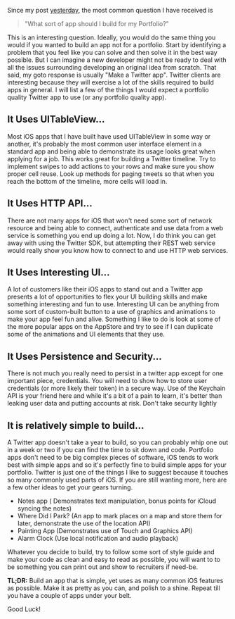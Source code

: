 <!--
Title: How to Start an iOS App Portfolio
Description: What sort of app should I build for my Portfolio?
Date: 2016/01/27
Template: post
Blog: true
-->

Since my post [yesterday][1],
the most common question I have received is 

> "What sort of app should I build for my Portfolio?"

This is an interesting question. Ideally, you
would do the same thing you would if you wanted to build an app not for
a portfolio. Start by identifying a problem that you feel like you can
solve and then solve it in the best way possible. But I can imagine a
new developer might not be ready to deal with all the issues surrounding
developing an original idea from scratch. That said, my goto response is
usually "Make a Twitter app". Twitter clients are interesting because
they will exercise a lot of the skills required to build apps in
general. I will list a few of the things I would expect a portfolio
quality Twitter app to use (or any portfolio quality app).

## It Uses UITableView...

Most iOS apps that I have built have used UITableView in some way or
another, it's probably the most common user interface element in a
standard app and being able to demonstrate its usage looks great when
applying for a job. This works great for building a Twitter timeline.
Try to implement swipes to add actions to your rows and make sure you
show proper cell reuse. Look up methods for paging tweets so that when
you reach the bottom of the timeline, more cells will load in.

## It Uses HTTP API...

There are not many apps for iOS that won't need some sort of network
resource and being able to connect, authenticate and use data from a web
service is something you end up doing a lot. Now, I do think you can get
away with using the Twitter SDK, but attempting their REST web service
would really show you know how to connect to and use HTTP web services.

## It Uses Interesting UI...

A lot of customers like their iOS apps to stand out and a Twitter app
presents a lot of opportunities to flex your UI building skills and make
something interesting and fun to use. Interesting UI can be anything
from some sort of custom-built button to a use of graphics and
animations to make your app feel fun and alive. Something I like to do
is look at some of the more popular apps on the AppStore and try to see
if I can duplicate some of the animations and UI elements that they use.

## It Uses Persistence and Security...

There is not much you really need to persist in a twitter app except for
one important piece, credentials. You will need to show how to store
user credentials (or more likely their token) in a secure way. Use of
the Keychain API is your friend here and while it's a bit of a pain to
learn, it's better than leaking user data and putting accounts at risk.
Don't take security lightly

## It is relatively simple to build...

A Twitter app doesn't take a year to build, so you can probably whip one
out in a week or two if you can find the time to sit down and code.
Portfolio apps don't need to be big complex pieces of software, iOS
tends to work best with simple apps and so it's perfectly fine to build
simple apps for your portfolio. Twitter is just one of the things I like
to suggest because it touches so many commonly used parts of iOS. If you
are still wanting more, here are a few other ideas to get your gears
turning.

-   Notes app ( Demonstrates text manipulation, bonus points for iCloud
    syncing the notes)
-   Where Did I Park? (An app to mark places on a map and store them for
    later, demonstrate the use of the location API)
-   Painting App (Demonstrates use of Touch and Graphics API)
-   Alarm Clock (Use local notification and audio playback)

Whatever you decide to build, try to follow some sort of style guide and
make your code as clean and easy to read as possible, you will want to
to be something you can print out and show to recruiters if need-be.

**TL;DR:** Build an app that is simple, yet uses as many common iOS
features as possible. Make it as pretty as you can, and polish to a
shine. Repeat till you have a couple of apps under your belt.

Good Luck!

[1]: blog/2016.01.26

